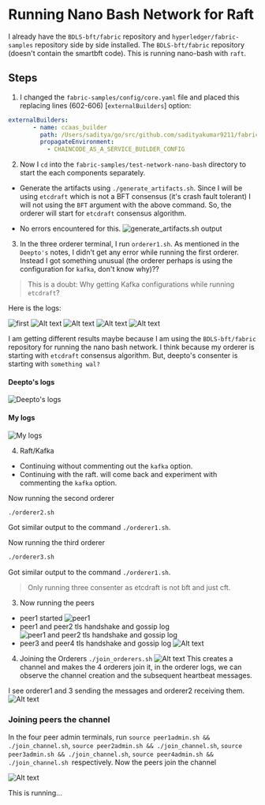 # Running Nano Bash Network for Raft

I already have the `BDLS-bft/fabric` repository and `hyperledger/fabric-samples` repository side by side installed. 
The `BDLS-bft/fabric` repository (doesn't contain the smartbft code). This is running nano-bash with `raft`. 

## Steps

1. I changed the `fabric-samples/config/core.yaml` file and placed this replacing lines (602-606) [`externalBuilders`] option:

```yaml
externalBuilders:
       - name: ccaas_builder
         path: /Users/saditya/go/src/github.com/sadityakumar9211/fabric-samples/builders/ccaas
         propagateEnvironment:
           - CHAINCODE_AS_A_SERVICE_BUILDER_CONFIG
```

2. Now I `cd` into the `fabric-samples/test-network-nano-bash` directory to start the each components separately.

- Generate the artifacts using `./generate_artifacts.sh`. Since I will be using `etcdraft` which is not a BFT consensus (it's crash fault tolerant) I will not using the `BFT` argument with the above command. So, the orderer will start for `etcdraft` consensus algorithm.

- No errors encountered for this. 
![generate_artifacts.sh output](images/image.png)

3. In the three orderer terminal, I run `orderer1.sh`. As mentioned in the `Deepto's` notes, I didn't get any error while running the first orderer. Instead I got something unusual (the orderer perhaps is using the configuration for `kafka`, don't know why)??
> This is a doubt: Why getting Kafka configurations while running `etcdraft`?

Here is the logs:

![first](images/image1.png)
![Alt text](images/image2.png)
![Alt text](images/image4.png)
![Alt text](images/image-2.png)
![Alt text](images/image-1.png)

I am getting different results maybe because I am using the `BDLS-bft/fabric` repository for running the nano bash network. I think because my orderer is starting with `etcdraft` consensus algorithm. But, deepto's consenter is starting with `something wal?`


#### Deepto's logs
![Deepto's logs](images/image-4.png)
#### My logs
![My logs](images/image-5.png)

4. Raft/Kafka
- Continuing without commenting out the `kafka` option. 
- Continuing with the raft. will come back and experiment with commenting the `kafka` option.

Now running the second orderer
```bash
./orderer2.sh
```
Got similar output to the command `./orderer1.sh`.


Now running the third orderer
```bash
./orderer3.sh
```
Got similar output to the command `./orderer1.sh`.

> Only running three consenter as etcdraft is not bft and just cft.

3. Now running the peers
- peer1 started
![peer1](images/image-0-0.png)
- peer1 and peer2 tls handshake and gossip log
![peer1 and peer2 tls handshake and gossip log](images/image-1-1.png)
- peer3 and peer4 tls handshake and gossip log
![Alt text](images/image-2-2.png)

4. Joining the Orderers
`./join_orderers.sh`
![Alt text](images/image-3-3.png)
This creates a channel and makes the 4 orderers join it, in the orderer logs, we can observe the channel creation and the subsequent heartbeat messages.

I see orderer1 and 3 sending the messages and orderer2 receiving them. 
![Alt text](images/image-4-4.png)

### Joining peers the channel
In the four peer admin terminals, run `source peer1admin.sh && ./join_channel.sh`, `source peer2admin.sh && ./join_channel.sh`, `source peer3admin.sh && ./join_channel.sh`, `source peer4admin.sh && ./join_channel.sh `respectively. Now the peers join the channel

![Alt text](images/image-5-5.png)

This is running...

